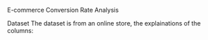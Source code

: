E-commerce Conversion Rate Analysis

Dataset
The dataset is from an online store, the explainations of the columns:
